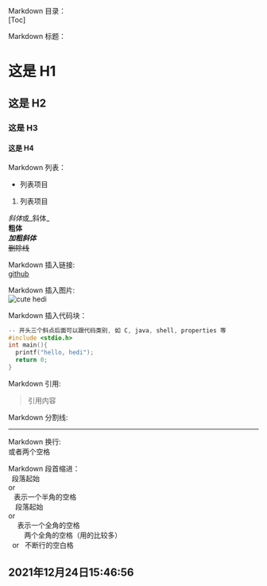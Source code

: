 Markdown 目录：  
[Toc]

Markdown 标题：
# 这是 H1
## 这是 H2
### 这是 H3
#### 这是 H4

Markdown 列表：  
- 列表项目  
1. 列表项目

*斜体*或_斜体_  
**粗体**  
***加粗斜体***  
~~删除线~~  

Markdown 插入链接:  
[github](https://github.com/ "首页")  

Markdown 插入图片:  
![cute hedi](https://upload-images.jianshu.io/upload_images/4896118-2cc0b67c5a9912ee?imageMogr2/auto-orient/strip|imageView2/2/w/640/format/webp "海蒂")  

Markdown 插入代码块：
```C
-- 开头三个斜点后面可以跟代码类别, 如 C, java, shell, properties 等
#include <stdio.h>
int main(){
  printf("hello, hedi");
  return 0;
}
```

Markdown 引用:
> 引用内容

Markdown 分割线:

---

Markdown 换行:
<br> 或者两个空格

Markdown 段首缩进：  
&ensp;段落起始   
or  
&#8194; 表示一个半角的空格  
&emsp;段落起始   
or   
&#8195;  表示一个全角的空格  
&emsp;&emsp; 两个全角的空格（用的比较多）  
&nbsp; or &#160; 不断行的空白格  

2021年12月24日15:46:56
---
